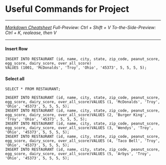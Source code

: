 # Useful Commands for Project

---

_[Markdown Cheatsheet](https://www.markdownguide.org/cheat-sheet/)
Full-Preview: Ctrl + Shift + V
To-the-Side-Preview: Ctrl + K, realease, then V_

---

#### Insert Row

```
INSERT INTO RESTAURANT (id, name, city, state, zip_code, peanut_score, egg_score, dairy_score, over_all_score)
VALUES (1001, 'McDonalds', 'Troy', 'Ohio', '45373', 5, 5, 5, 5);
```

#### Select all

```
SELECT * FROM RESTAURANT;
```

```
INSERT INTO RESTAURANT (id, name, city, state, zip_code, peanut_score, egg_score, dairy_score, over_all_score)VALUES (1, 'McDonalds', 'Troy', 'Ohio', '45373', 5, 5, 5, 5);
INSERT INTO RESTAURANT (id, name, city, state, zip_code, peanut_score, egg_score, dairy_score, over_all_score)VALUES (2, 'Burger King', 'Troy', 'Ohio', '45373', 5, 5, 5, 5);
INSERT INTO RESTAURANT (id, name, city, state, zip_code, peanut_score, egg_score, dairy_score, over_all_score)VALUES (3, 'Wendys', 'Troy', 'Ohio', '45373', 5, 5, 5, 5);
INSERT INTO RESTAURANT (id, name, city, state, zip_code, peanut_score, egg_score, dairy_score, over_all_score)VALUES (4, 'Taco Bell', 'Troy', 'Ohio', '45373', 5, 5, 5, 5);
INSERT INTO RESTAURANT (id, name, city, state, zip_code, peanut_score, egg_score, dairy_score, over_all_score)VALUES (5, 'Arbys', 'Troy', 'Ohio', '45373', 5, 5, 5, 5);
```
